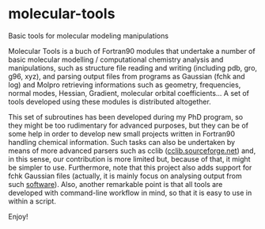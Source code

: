 molecular-tools
===============

Basic tools for molecular modeling manipulations

Molecular Tools is a buch of Fortran90 modules that undertake a number of basic molecular modelling / computational chemistry analysis and manipulations, such as structure file reading and writing (including pdb, gro, g96, xyz), and parsing output files from programs as Gaussian (fchk and log) and Molpro retrieving informations such as geometry, frequencies, normal modes, Hessian, Gradient, molecular orbital coefficients... A set of tools developed using these modules is distributed altogether.

This set of subroutines has been developed during my PhD program, so they might be too rudimentary for advanced purposes, but they can be of some help in order to develop new small projects written in Fortran90 handling chemical information. Such tasks can also be undertaken by means of more advanced parsers such as cclib ([cclib.sourceforge.net](http://cclib.sourceforge.net)) and, in this sense, our contribution is more limited but, because of that, it might be simpler to use. Furthermore, note that this project also adds support for fchk Gaussian files (actually, it is mainly focus on analysing output from such [software](http://www.gaussian.com)). Also, another remarkable point is that all tools are developed with command-line workflow in mind, so that it is easy to use in within a script.

Enjoy!

